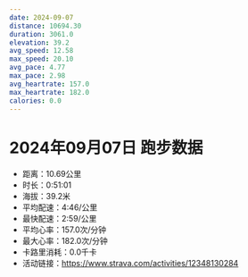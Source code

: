```yaml
---
date: 2024-09-07
distance: 10694.30
duration: 3061.0
elevation: 39.2
avg_speed: 12.58
max_speed: 20.10
avg_pace: 4.77
max_pace: 2.98
avg_heartrate: 157.0
max_heartrate: 182.0
calories: 0.0
---
```


# 2024年09月07日 跑步数据

- 距离：10.69公里
- 时长：0:51:01
- 海拔：39.2米
- 平均配速：4:46/公里
- 最快配速：2:59/公里
- 平均心率：157.0次/分钟
- 最大心率：182.0次/分钟
- 卡路里消耗：0.0千卡
- 活动链接：https://www.strava.com/activities/12348130284
